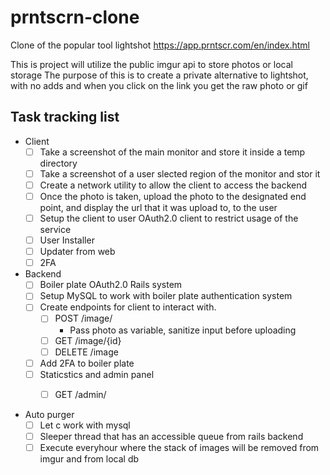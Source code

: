 # prntscrn-clone
Clone of the popular tool lightshot https://app.prntscr.com/en/index.html

This is project will utilize the public imgur api to store photos or local storage
The purpose of this is to create a private alternative to lightshot, with no adds and when you click on the link you get the raw photo or gif

## Task tracking list
- Client
  - [ ] Take a screenshot of the main monitor and store it inside a temp directory
  - [ ] Take a screenshot of a user slected region of the monitor and stor it
  - [ ] Create a network utility to allow the client to access the backend
  - [ ] Once the photo is taken, upload the photo to the designated end point, and display the url that it was upload to, to the user
  - [ ] Setup the client to user OAuth2.0 client to restrict usage of the service
  - [ ] User Installer
  - [ ] Updater from web
  - [ ] 2FA

- Backend
  - [ ] Boiler plate OAuth2.0 Rails system
  - [ ] Setup MySQL to work with boiler plate authentication system
  - [ ] Create endpoints for client to interact with.
    - [ ] POST /image/
      - Pass photo as variable, sanitize input before uploading
    - [ ] GET /image/{id}
    - [ ] DELETE /image
  - [ ] Add 2FA to boiler plate 
  - [ ] Staticstics and admin panel
    - [ ] GET /admin/


- Auto purger
  - [ ] Let c work with mysql
  - [ ] Sleeper thread that has an accessible queue from rails backend
  - [ ] Execute everyhour where the stack of images will be removed from imgur and from local db

